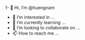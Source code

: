 1- 👋 Hi, I’m @huengnam
- 👀 I’m interested in ...
- 🌱 I’m currently learning ...
- 💞️ I’m looking to collaborate on ...
- 📫 How to reach me ...

<!---
huengnam/huengnam is a ✨ special ✨ repository because its `README.md` (this file) appears on your GitHub profile.
You can click the Preview link to take a look at your changes.
--->
